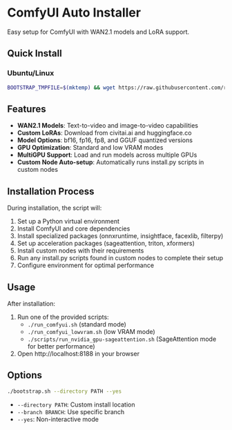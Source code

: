 # ComfyUI Auto Installer

Easy setup for ComfyUI with WAN2.1 models and LoRA support.

## Quick Install

### Ubuntu/Linux
```bash
BOOTSTRAP_TMPFILE=$(mktemp) && wget https://raw.githubusercontent.com/richowen/ComfyUI-Auto_installer/main/bootstrap.sh -O "$BOOTSTRAP_TMPFILE" && chmod +x "$BOOTSTRAP_TMPFILE" && bash "$BOOTSTRAP_TMPFILE" && rm -f "$BOOTSTRAP_TMPFILE"
```

## Features

- **WAN2.1 Models**: Text-to-video and image-to-video capabilities
- **Custom LoRAs**: Download from civitai.ai and huggingface.co
- **Model Options**: bf16, fp16, fp8, and GGUF quantized versions
- **GPU Optimization**: Standard and low VRAM modes
- **MultiGPU Support**: Load and run models across multiple GPUs
- **Custom Node Auto-setup**: Automatically runs install.py scripts in custom nodes

## Installation Process

During installation, the script will:

1. Set up a Python virtual environment
2. Install ComfyUI and core dependencies
3. Install specialized packages (onnxruntime, insightface, facexlib, filterpy)
4. Set up acceleration packages (sageattention, triton, xformers)
5. Install custom nodes with their requirements
6. Run any install.py scripts found in custom nodes to complete their setup
7. Configure environment for optimal performance

## Usage

After installation:
1. Run one of the provided scripts:
   - `./run_comfyui.sh` (standard mode)
   - `./run_comfyui_lowvram.sh` (low VRAM mode)
   - `./scripts/run_nvidia_gpu-sageattention.sh` (SageAttention mode for better performance)
2. Open http://localhost:8188 in your browser

## Options

```bash
./bootstrap.sh --directory PATH --yes
```

- `--directory PATH`: Custom install location
- `--branch BRANCH`: Use specific branch
- `--yes`: Non-interactive mode

